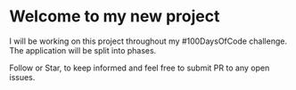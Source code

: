 # Welcome to my new project

I will be working on this project throughout my #100DaysOfCode challenge. The application will be split into phases.

Follow or Star, to keep informed and feel free to submit PR to any open issues.